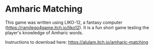 Amharic Matching
================

This game was written using LIKO-12, a fantasy computer (https://ramilego4game.itch.io/liko12). It is a fun short game testing the player's knowledge of Amharic words.

Instructions to download here: https://alulam.itch.io/amharic-matching
